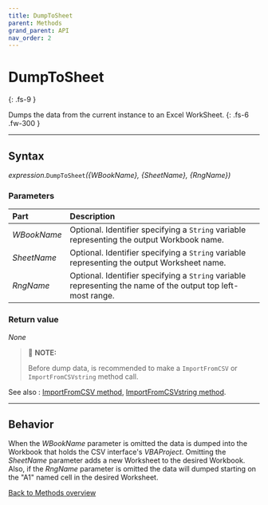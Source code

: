 ```yaml
---
title: DumpToSheet
parent: Methods
grand_parent: API
nav_order: 2
---
```


# DumpToSheet
{: .fs-9 }

Dumps the data from the current instance to an Excel WorkSheet.
{: .fs-6 .fw-300 }

---

## Syntax

*expression*.`DumpToSheet`*({WBookName}, {SheetName}, {RngName})*

### Parameters

<table>
<thead>
<tr>
<th style="text-align: left;">Part</th>
<th style="text-align: left;">Description</th>
</tr>
</thead>
<tbody>
<tr>
<td style="text-align: left;"><em>WBookName</em></td>
<td style="text-align: left;">Optional. Identifier specifying a <code>String</code> variable representing the output Workbook name.</td>
</tr>
<tr>
<td style="text-align: left;"><em>SheetName</em></td>
<td style="text-align: left;">Optional. Identifier specifying a <code>String</code> variable representing the output Worksheet name.</td>
</tr>
<tr>
<td style="text-align: left;"><em>RngName</em></td>
<td style="text-align: left;">Optional. Identifier specifying a <code>String</code> variable representing the name of the output top left-most range.</td>
</tr>
</tbody>
</table>

### Return value

_None_

>:pencil: **NOTE:**
>
>Before dump data, is recommended to make a `ImportFromCSV` or `ImportFromCSVstring` method call.

See also
: [ImportFromCSV method](https://ws-garcia.github.io/VBA-CSV-interface/api/methods/importfromcsv.html), [ImportFromCSVstring method](https://ws-garcia.github.io/VBA-CSV-interface/api/methods/importfromcsvstring.html).

---

## Behavior

When the *WBookName* parameter is omitted the data is dumped into the Workbook that holds the CSV interface's *VBAProject*. Omitting the *SheetName* parameter adds a new Worksheet to the desired Workbook. Also, if the *RngName* parameter is omitted the data will dumped starting on the "A1" named cell in the desired Worksheet.

[Back to Methods overview](https://ws-garcia.github.io/VBA-CSV-interface/api/methods/)